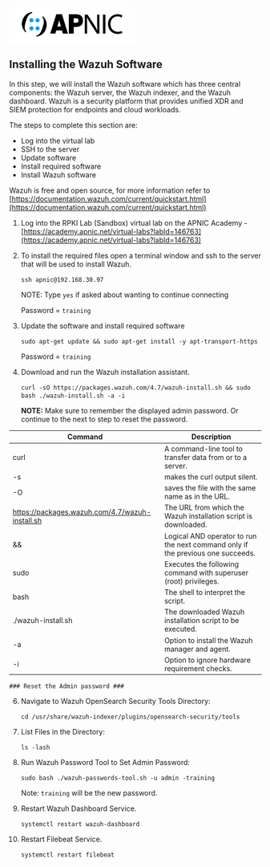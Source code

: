 ![](images/apnic_logo.png)

  
## Installing the Wazuh Software ##

In this step, we will install the Wazuh software which has three central components: the Wazuh server, the Wazuh indexer, and the Wazuh dashboard. Wazuh is a security platform that provides unified XDR and SIEM protection for endpoints and cloud workloads. 

The steps to complete this section are:
* Log into the virtual lab
* SSH to the server
* Update software
* Install required software
* Install Wazuh software

Wazuh is free and open source, for more information refer to [https://documentation.wazuh.com/current/quickstart.html](https://documentation.wazuh.com/current/quickstart.html)

1. Log into the RPKI Lab (Sandbox) virtual lab on the APNIC Academy - [https://academy.apnic.net/virtual-labs?labId=146763](https://academy.apnic.net/virtual-labs?labId=146763)

2. To install the required files open a terminal window and ssh to the server that will be used to install Wazuh.

    ```
    ssh apnic@192.168.30.97
    ```

    NOTE: Type `yes` if asked about wanting to continue connecting

    Password = `training`


3. Update the software and install required software
    ```
    sudo apt-get update && sudo apt-get install -y apt-transport-https
    ```

    Password = `training`

4. Download and run the Wazuh installation assistant.

    ```
    curl -sO https://packages.wazuh.com/4.7/wazuh-install.sh && sudo bash ./wazuh-install.sh -a -i
    ```

    **NOTE:** Make sure to remember the displayed admin password. Or continue to the next to step to reset the password.

| Command  | Description |
|--------------|-------------|
| curl       | A command-line tool to transfer data from or to a server. |
| -s        | makes the curl output silent. |
| -O         | saves the file with the same name as in the URL. |
| https://packages.wazuh.com/4.7/wazuh-install.sh | The URL from which the Wazuh installation script is downloaded. |
| &&         | Logical AND operator to run the next command only if the previous one succeeds. |
| sudo       | Executes the following command with superuser (root) privileges. |
| bash       | The shell to interpret the script. |
| ./wazuh-install.sh | The downloaded Wazuh installation script to be executed. |
| -a         | Option to install the Wazuh manager and agent. |
| -i         | Option to ignore hardware requirement checks. |


    ### Reset the Admin password ###

6. Navigate to Wazuh OpenSearch Security Tools Directory:

    ```
    cd /usr/share/wazuh-indexer/plugins/opensearch-security/tools
    ```

7. List Files in the Directory:

    ```
    ls -lash
    ```

8. Run Wazuh Password Tool to Set Admin Password:

    ```
    sudo bash ./wazuh-passwords-tool.sh -u admin -training
    ```
    Note: `training` will be the new password.

9. Restart Wazuh Dashboard Service.

    ```
    systemctl restart wazuh-dashboard
    ```

10. Restart Filebeat Service.

    ```
    systemctl restart filebeat
    ```

